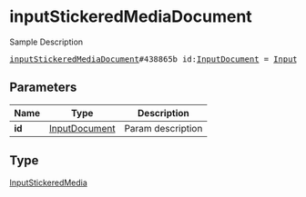 # inputStickeredMediaDocument

Sample Description

<pre>
<a href="../constructor/inputStickeredMediaDocument.md">inputStickeredMediaDocument</a>#438865b id:<a href="../type/InputDocument.md">InputDocument</a> = <a href="../type/InputStickeredMedia.md">InputStickeredMedia</a>;
</pre>
## Parameters

| Name | Type | Description |
|------|:----:|-------------|
| **id** | <a href="../type/InputDocument.md">InputDocument</a> | Param description |

## Type

<a href="../type/InputStickeredMedia.md">InputStickeredMedia</a>
